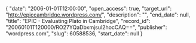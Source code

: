 {
  "date": "2006-01-01T12:00:00", 
  "open_access": true, 
  "target_url": "http://epiccambridge.wordpress.com/", 
  "description": "", 
  "end_date": null, 
  "title": "EPIC - Evaluating Plato in Cambridge", 
  "record_id": "20060101T120000/RO27YQaDbxmjsul2hocCAQ==", 
  "publisher": "wordpress.com", 
  "slug": 60588536, 
  "start_date": null
}

